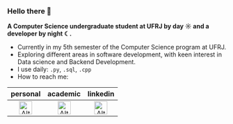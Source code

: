 ### Hello there 👋

**A Computer Science undergraduate student at UFRJ by day ☼ and a developer by night ☾.**

- Currently in my 5th semester of the Computer Science program at UFRJ.
- Exploring different areas in software development, with keen interest in Data science and Backend Development.
- I use daily: `.py`, `.sql`, `.cpp`
- How to reach me:

|personal|academic|linkedin|
|:--:|:--:|:--:|
|<a href="mailto:pedrohhs@dcc.ufrj.br"><img src="https://mailmeteor.com/logos/assets/PNG/Gmail_Logo_512px.png" width="30" alt="Alt text"></a>|<a href="mailto:phenriquesaito@gmail.com"><img src="https://mailmeteor.com/logos/assets/PNG/Gmail_Logo_512px.png" width="30" alt="Alt text"></a>|<a href="https://www.linkedin.com/in/pedro-saito-419a08247/"><img src="https://cdn.jsdelivr.net/gh/devicons/devicon@latest/icons/linkedin/linkedin-original.svg" width="30" alt="Alt text"></a>
